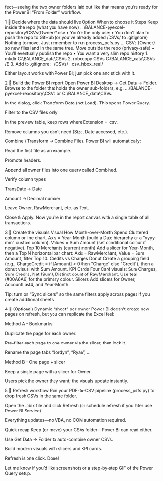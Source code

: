 fect—seeing the two owner folders laid out like that means you’re ready for the Power BI “From Folder” workflow.

1 ⃣ Decide where the data should live
Option	When to choose it	Steps
Keep inside the repo (what you have now)
…\BALANCE-pyexcel-repository\CSVs\{Owner}\*.csv	• You’re the only user
• You don’t plan to push the repo to GitHub (or you’ve already added /CSVs/ to .gitignore)	Nothing to move. Just remember to run process_pdfs.py … CSVs {Owner} so new files land in the same tree.
Move outside the repo (privacy-safe)	• You’ll eventually publish the repo
• You want a very slim repo history	1. mkdir C:\BALANCE_data\CSVs
2. robocopy CSVs C:\BALANCE_data\CSVs /E
3. Add to .gitignore:
  /CSVs/
  csv_inbox_real/

Either layout works with Power BI; just pick one and stick with it.

2 ⃣ Build the Power BI report
Open Power BI Desktop → Get Data → Folder.
Browse to the folder that holds the owner sub-folders, e.g.
…\BALANCE-pyexcel-repository\CSVs or C:\BALANCE_data\CSVs.

In the dialog, click Transform Data (not Load).
This opens Power Query.

Filter to the CSV files only

In the preview table, keep rows where Extension = .csv.

Remove columns you don’t need (Size, Date accessed, etc.).

Combine / Transform → Combine Files.
Power BI will automatically:

Read the first file as an example.

Promote headers.

Append all owner files into one query called Combined.

Verify column types

TransDate → Date

Amount → Decimal number

Leave Owner, RawMerchant, etc. as Text.

Close & Apply.
Now you’re in the report canvas with a single table of all transactions.

3 ⃣ Create the visuals
Visual	How
Month-over-Month Spend	Clustered column or line chart. Axis = Year-Month (build a Date hierarchy or a “yyyy-mm” custom column). Values = Sum Amount (set conditional colour if negative).
Top 10 Merchants (current month)	Add a slicer for Year-Month, then a Top N horizontal bar chart: Axis = RawMerchant, Value = Sum Amount, filter Top 10.
Credits vs Charges Donut	Create a grouping field (e.g., ChargeCredit = if [Amount] < 0 then "Charge" else "Credit"), then a donut visual with Sum Amount.
KPI Cards	Four Card visuals: Sum Charges, Sum Credits, Net (Sum), Distinct count of RawMerchant. Use teal (#00A6A6) for the primary colour.
Slicers	Add slicers for Owner, AccountLast4, and Year-Month.

Tip: turn on “Sync slicers” so the same filters apply across pages if you create additional sheets.

4 ⃣ (Optional) Dynamic “sheet” per owner
Power BI doesn’t create new pages on refresh, but you can replicate the Excel feel:

Method A – Bookmarks

Duplicate the page for each owner.

Pre-filter each page to one owner via the slicer, then lock it.

Rename the page tabs “Jordyn”, “Ryan”, …

Method B – One page + slicer

Keep a single page with a slicer for Owner.

Users pick the owner they want; the visuals update instantly.

5 ⃣ Refresh workflow
Run your PDF-to-CSV pipeline (process_pdfs.py) to drop fresh CSVs in the same folder.

Open the .pbix file and click Refresh (or schedule refresh if you later use Power BI Service).

Everything updates—no VBA, no COM automation required.

Quick recap
Keep (or move) your CSVs folder—Power BI can read either.

Use Get Data → Folder to auto-combine owner CSVs.

Build modern visuals with slicers and KPI cards.

Refresh is one click. Done!

Let me know if you’d like screenshots or a step-by-step GIF of the Power Query setup.
